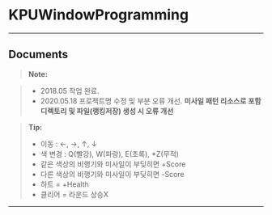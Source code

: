 KPUWindowProgramming
===================

----------


Documents
-------------

> **Note:**

> - 2018.05 작업 완료.
> - 2020.05.18 프로젝트명 수정 및 부분 오류 개선.
    **미사일 패턴 리소스로 포함** 
    **디렉토리 및 파일(랭킹저장) 생성 시 오류 개선** 



> **Tip:** 
> - 이동 : ←, →, ↑, ↓
> - 색 변경 : Q(빨강), W(파랑), E(초록), *Z(무적)
> - 같은 색상의 비행기와 미사일이 부딪히면 +Score
> - 다른 색상의 비행기와 미사일이 부딪히면 -Score
> - 하트 = +Health
> - 클리어 = 라운드 상승X 

----------